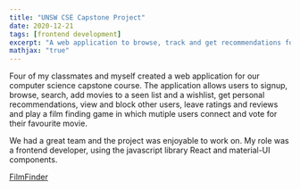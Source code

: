 ```yaml
---
title: "UNSW CSE Capstone Project"
date: 2020-12-21
tags: [frontend development]
excerpt: "A web application to browse, track and get recommendations for movies"
mathjax: "true"
---
```


Four of my classmates and myself created a web application for our computer science capstone course. The application allows users to signup, browse, search, add movies to a seen list and 
a wishlist, get personal recommendations, view and block other users, leave ratings and reviews and play a film finding game in which mutiple
users connect and vote for their favourite movie. 

We had a great team and the project was enjoyable to work on. My role was a frontend developer, using the javascript library React and material-UI components. 

[FilmFinder](https://filmfinder.thefilmhawk.com:3000/)

